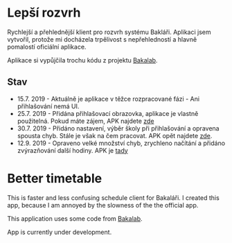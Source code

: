 # Lepší rozvrh

Rychlejší a přehlednější klient pro rozvrh systému Bakláři. Aplikaci jsem vytvořil,
protože mi docházela trpělivost s nepřehledností a hlavně pomalostí oficiální
aplikace.

Aplikace si vypůjčila trochu kódu z projektu [Bakalab](https://www.bakalab.org/).

## Stav

- 15.7. 2019 - Aktuálně je aplikace v těžce rozpracované fázi - Ani přihlašování nemá UI.
- 25.7. 2019 - Přidána přihlašovací obrazovka, aplikace je vlastně použitelná. Pokud máte zájem, APK najdete [zde](https://github.com/vitSkalicky/lepsi-rozvrh/releases/tag/preview1)
- 30.7. 2019 - Přidáno nastavení, výběr školy při přihlašování a opravena spousta chyb. Stále je však na čem pracovat. APK opět najdete [zde](https://github.com/vitSkalicky/lepsi-rozvrh/releases/tag/preview2).
- 12.9. 2019 - Opraveno velké množství chyb, zrychleno načítání a přidáno zvýrazňování další hodiny. APK je [tady](https://github.com/vitSkalicky/lepsi-rozvrh/releases/tag/preview3)

# Better timetable

This is faster and less confusing schedule client for Bakaláři. I created this app,
because I am annoyed by the slowness of the the official app.

This application uses some code from [Bakalab](https://www.bakalab.org/).

App is currently under development.
